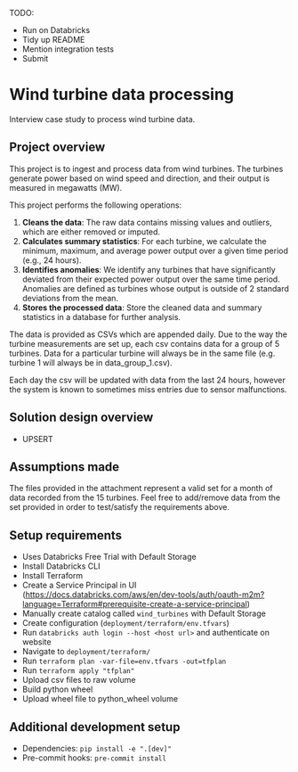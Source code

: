 TODO:
- Run on Databricks
- Tidy up README
- Mention integration tests
- Submit



# Wind turbine data processing

Interview case study to process wind turbine data.

## Project overview

This project is to ingest and process data from wind turbines. The turbines generate power based on wind speed and direction, and their output is measured in megawatts (MW).

This project performs the following operations:

1. **Cleans the data**: The raw data contains missing values and outliers, which are either removed or imputed.
2. **Calculates summary statistics**: For each turbine, we calculate the minimum, maximum, and average power output over a given time period (e.g., 24 hours).
3. **Identifies anomalies**: We identify any turbines that have significantly deviated from their expected power output over the same time period. Anomalies are defined as turbines whose output is outside of 2 standard deviations from the mean.
4. **Stores the processed data**: Store the cleaned data and summary statistics in a database for further analysis.

The data is provided as CSVs which are appended daily. Due to the way the turbine measurements are set up, each csv contains data for a group of 5 turbines. Data for a particular turbine will always be in the same file (e.g. turbine 1 will always be in data_group_1.csv).

Each day the csv will be updated with data from the last 24 hours, however the system is known to sometimes miss entries due to sensor malfunctions.

## Solution design overview

- UPSERT

## Assumptions made

The files provided in the attachment represent a valid set for a month of data recorded from the
15 turbines. Feel free to add/remove data from the set provided in order to test/satisfy the
requirements above.

## Setup requirements

- Uses Databricks Free Trial with Default Storage
- Install Databricks CLI
- Install Terraform
- Create a Service Principal in UI (https://docs.databricks.com/aws/en/dev-tools/auth/oauth-m2m?language=Terraform#prerequisite-create-a-service-principal)
- Manually create catalog called `wind_turbines` with Default Storage
- Create configuration (`deployment/terraform/env.tfvars`)
- Run `databricks auth login --host <host url>` and authenticate on website
- Navigate to `deployment/terraform/`
- Run `terraform plan -var-file=env.tfvars -out=tfplan`
- Run `terraform apply "tfplan" `
- Upload csv files to raw volume
- Build python wheel
- Upload wheel file to python_wheel volume

## Additional development setup

- Dependencies: `pip install -e ".[dev]"`
- Pre-commit hooks: `pre-commit install`

